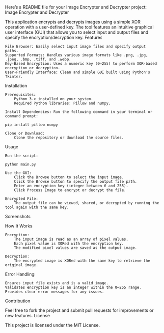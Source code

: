Here’s a README file for your Image Encrypter and Decrypter project:
Image Encrypter and Decrypter

This application encrypts and decrypts images using a simple XOR operation with a user-defined key. The tool features an intuitive graphical user interface (GUI) that allows you to select input and output files and specify the encryption/decryption key.
Features

    File Browser: Easily select input image files and specify output paths.
    Supported Formats: Handles various image formats like .png, .jpg, .jpeg, .bmp, .tiff, and .webp.
    Key-Based Encryption: Uses a numeric key (0–255) to perform XOR-based encryption or decryption.
    User-Friendly Interface: Clean and simple GUI built using Python's Tkinter.

Installation

    Prerequisites:
        Python 3.x installed on your system.
        Required Python libraries: Pillow and numpy.

    Install Dependencies: Run the following command in your terminal or command prompt:

    pip install pillow numpy

    Clone or Download:
        Clone the repository or download the source files.

Usage

    Run the script:

    python main.py

    Use the GUI:
        Click the Browse button to select the input image.
        Click the Browse button to specify the output file path.
        Enter an encryption key (integer between 0 and 255).
        Click Process Image to encrypt or decrypt the file.

    Encrypted File:
        The output file can be viewed, shared, or decrypted by running the tool again with the same key.

Screenshots

How It Works

    Encryption:
        The input image is read as an array of pixel values.
        Each pixel value is XORed with the encryption key.
        The modified pixel values are saved as the output image.

    Decryption:
        The encrypted image is XORed with the same key to retrieve the original image.

Error Handling

    Ensures input file exists and is a valid image.
    Validates encryption key is an integer within the 0–255 range.
    Provides clear error messages for any issues.

Contribution

Feel free to fork the project and submit pull requests for improvements or new features.
License

This project is licensed under the MIT License.
